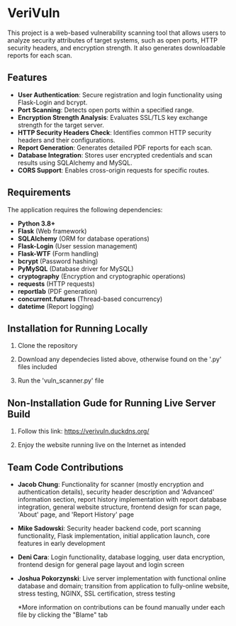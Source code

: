 # VeriVuln

This project is a web-based vulnerability scanning tool that allows users to analyze security attributes of target systems, such as open ports, HTTP security headers, and encryption strength. It also generates downloadable reports for each scan.

## Features

- **User Authentication**: Secure registration and login functionality using Flask-Login and bcrypt.
- **Port Scanning**: Detects open ports within a specified range.
- **Encryption Strength Analysis**: Evaluates SSL/TLS key exchange strength for the target server.
- **HTTP Security Headers Check**: Identifies common HTTP security headers and their configurations.
- **Report Generation**: Generates detailed PDF reports for each scan.
- **Database Integration**: Stores user encrypted credentials and scan results using SQLAlchemy and MySQL.
- **CORS Support**: Enables cross-origin requests for specific routes.

## Requirements

The application requires the following dependencies:

- **Python 3.8+**
- **Flask** (Web framework)
- **SQLAlchemy** (ORM for database operations)
- **Flask-Login** (User session management)
- **Flask-WTF** (Form handling)
- **bcrypt** (Password hashing)
- **PyMySQL** (Database driver for MySQL)
- **cryptography** (Encryption and cryptographic operations)
- **requests** (HTTP requests)
- **reportlab** (PDF generation)
- **concurrent.futures** (Thread-based concurrency)
- **datetime** (Report logging)

## Installation for Running Locally

1. Clone the repository

2. Download any dependecies listed above, otherwise found on the '.py' files included

3. Run the 'vuln_scanner.py' file

## Non-Installation Gude for Running Live Server Build

1. Follow this link: https://verivuln.duckdns.org/

2. Enjoy the website running live on the Internet as intended

## Team Code Contributions

- <b>Jacob Chung</b>: Functionality for scanner (mostly encryption and authentication details), security header description and 'Advanced' information section, report history implementation with report database integration, general website structure, frontend design for scan page, 'About' page, and 'Report History' page
- <b>Mike Sadowski</b>: Security header backend code, port scanning functionality, Flask implementation, initial application launch, core features in early development 
- <b>Deni Cara</b>: Login functionality, database logging, user data encryption, frontend design for general page layout and login screen
- <b>Joshua Pokorzynski</b>: Live server implementation with functional online database and domain; transition from application to fully-online website, stress testing, NGINX, SSL certification, stress testing

  *More information on contributions can be found manually under each file by clicking the "Blame" tab
